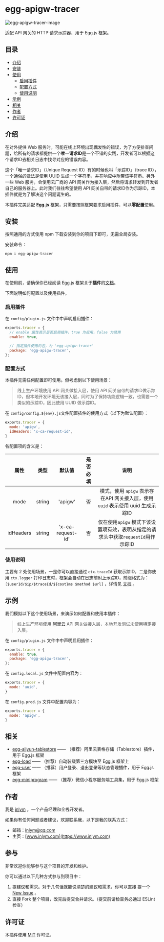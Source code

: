 # egg-apigw-tracer

![egg-apigw-tracer-image](https://img.inlym.com/dca8bebe5e534bfa87b52f42e7be282c.png)



适配 API 网关的 HTTP 请求示踪器，用于 Egg.js 框架。



## 目录

-   [介绍](#介绍)
-   [安装](#安装)
-   [使用](#使用)
    -   [启用插件](#启用插件)
    -   [配置方式](#配置方式)
    -   [使用说明](#使用说明)
-   [示例](#示例)
-   [相关](#相关)
-   [作者](#作者)
-   [许可证](#许可证)





## 介绍

在对外提供 Web 服务时，可能在线上环境出现偶发性的错误，为了方便排查问题，给所有的请求都提供一个**唯一请求ID**是一个不错的实践，开发者可以根据这个请求ID去相关日志中找寻对应的错误内容。



这个「唯一请求ID」（Unique Request ID）有的时候也叫「示踪ID」（trace ID），一个通俗的做法是使用 UUID 生成一个字符串，并在响应中附带该字符串。另外一些 Web 服务，会使用云厂商的 API 网关作为接入层，然后将请求转发到开发者自己的服务器上。此时我们往往希望使用 API 网关自带的请求ID作为示踪ID，本插件就是为了解决这个问题诞生的。



本插件完美适配 **Egg.js** 框架，只需要按照框架要求启用插件，可以**零配置**使用。



## 安装

按照通用的方式使用 npm 下载安装到你的项目下即可，无需全局安装。



安装命令：

```shell
npm i egg-apigw-tracer
```





## 使用

在使用前，请确保你已经阅读 Egg.js 框架关于**插件**的[文档](https://eggjs.org/zh-cn/basics/plugin.html)。



下面说明如何配置以及使用插件。



### 启用插件

在 `config/plugin.js` 文件中中声明启用插件：

```js
exports.tracer = {
  // enable 属性表示是否启用插件，true 为启用，false 为禁用
  enable: true,

  // 指定插件使用的包，为 'egg-apigw-tracer'
  package: 'egg-apigw-tracer',
};
```



### 配置方式

本插件无需任何配置即可使用。但考虑到以下使用场景：

>   线上生产环境使用 API 网关做接入层，使用 API 网关自带的请求ID做示踪ID，但本地开发环境无该接入层，同时为了保持功能逻辑一致，也需要一个类似的示踪ID，因此使用 UUID 做示踪ID。



在 `config/config.${env}.js`文件配置插件的使用方式（以下为默认配置）：

```js
exports.tracer = {
  mode: 'apigw',
  idHeaders: 'x-ca-request-id',
}
```
各配置项的含义是：

|   属性    |  类型  |      默认值       | 是否必填 |                             说明                             |
| :-------: | :----: | :---------------: | :------: | :----------------------------------------------------------: |
|   mode    | string |      'apigw'      |    否    | 模式，使用 `apigw` 表示存在API 网关接入层，使用 `uuid` 表示使用 uuid 生成示踪ID |
| idHeaders | string | 'x-ca-request-id' |    否    | 仅在使用`apigw` 模式下该设置项有效，表明从指定的请求头中获取`requestId`用作示踪ID |



### 使用说明

主要有 2 处使用场景，一是你可以直接通过 `ctx.traceId` 获取示踪ID，二是你使用 `ctx.logger` 打印日志时，框架会自动在日志前附上示踪ID，前缀格式为：`[$userId/$ip/$traceId/${cost}ms $method $url]` ，详情见 [文档](https://eggjs.org/zh-cn/core/logger.html#如何打印日志) 。



## 示例

我们模拟以下这个使用场景，来演示如何配置和使用本插件：

>   线上生产环境使用 [阿里云](https://promotion.aliyun.com/ntms/yunparter/invite.html?userCode=lzfqdh6g)  API 网关做接入层，本地开发测试未使用特定接入层。



在 `config/plugin.js` 文件中中声明启用插件：

```js
exports.tracer = {
  enable: true,
  package: 'egg-apigw-tracer',
};
```



在 `config.local.js` 文件中配置内容为：

```js
exports.tracer = {
  mode: 'uuid',
}
```



在 `config.prod.js` 文件中配置内容为：

```js
exports.tracer = {
  mode: 'apigw',
}
```





## 相关

-   [egg-aliyun-tablestore](https://github.com/inlym/egg-aliyun-tablestore)   ——  （推荐）阿里云表格存储（Tablestore）插件，用于 Egg.js 框架
-   [egg-load](https://github.com/inlym/egg-load)   ——  （推荐）自动装载第三方模块至 Egg.js 框架上
-   [egg-user](https://github.com/inlym/egg-user)  ——  （推荐）用户登录、退出登录等状态管理插件，用于 Egg.js 框架
-   [egg-miniprogram](https://github.com/inlym/egg-miniprogram)  ——  （推荐）微信小程序服务端工具集，用于 Egg.js 框架



## 作者

我是 [inlym](https://www.inlym.com) ，一个产品经理和全栈开发者。



如果你有任何问题或者建议，欢迎联系我，以下是我的联系方式：

-   邮箱：inlym@qq.com
-   主页：[www.inlym.com](https://www.inlym.com)



## 参与

非常欢迎你能够参与这个项目的开发和维护。

你可以通过以下几种方式参与到项目中：

1.  提建议和需求。对于几句话就能说清楚的建议和需求，你可以直接 提一个 [New Issue](https://github.com/inlym/egg-apigw-tracer/issues/new) 。
2.  直接 Fork 整个项目，改完后提交合并请求。（提交前请检查务必通过 ESLint 检查）



## 许可证

本插件使用 [MIT](LICENSE) 许可证。
